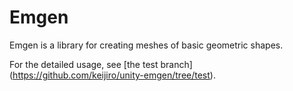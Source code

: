 Emgen
=====

Emgen is a library for creating meshes of basic geometric shapes.

For the detailed usage, see [the test branch]
(https://github.com/keijiro/unity-emgen/tree/test).
